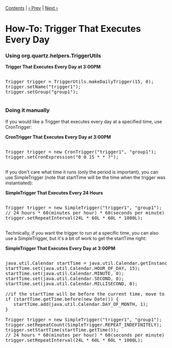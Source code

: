 <div class="secNavPanel"><a href=".">Contents</a> | <a href="NintyMinTrigger">&lsaquo;&nbsp;Prev</a> | <a href="BiDailyTrigger">Next&nbsp;&rsaquo;</a></div>





# How-To: Trigger That Executes Every Day

### Using org.quartz.helpers.TriggerUtils


**Trigger That Executes Every Day at 3:00PM**

<pre>

Trigger trigger = TriggerUtils.makeDailyTrigger(15, 0);
trigger.setName("trigger1");
trigger.setGroup("group1");

</pre>


### Doing it manually

If you would like a Trigger that executes every day at a specified time, use CronTrigger:

**CronTrigger That Executes Every Day at 3:00PM**

<pre>

Trigger trigger = new CronTrigger("trigger1", "group1");
trigger.setCronExpression("0 0 15 * * ?");

</pre>


If you don't care what time it runs (only the period is important), you can use SimpleTrigger (note that startTime will be the time when the trigger was instantiated):

**SimpleTrigger That Executes Every 24 Hours**

<pre>

Trigger trigger = new SimpleTrigger("trigger1", "group1");
// 24 hours * 60(minutes per hour) * 60(seconds per minute) * 1000(milliseconds per second)
trigger.setRepeatInterval(24L * 60L * 60L * 1000L);

</pre>


Technically, if you want the trigger to run at a specific time, you can also use a SimpleTrigger, but it's a bit of work to get the startTime right:

**SimpleTrigger That Executes Every Day at 3:00PM**

<pre>

java.util.Calendar startTime = java.util.Calendar.getInstance();
startTime.set(java.util.Calendar.HOUR_OF_DAY, 15);
startTime.set(java.util.Calendar.MINUTE, 0);
startTime.set(java.util.Calendar.SECOND, 0);
startTime.set(java.util.Calendar.MILLISECOND, 0);

//if the startTime will be before the current time, move to next day
if (startTime.getTime.before(new Date()) {
   startTime.add(java.util.Calendar.DAY_OF_MONTH, 1);
}

Trigger trigger = new SimpleTrigger("trigger1", "group1");
trigger.setRepeatCount(SimpleTrigger.REPEAT_INDEFINITELY);
trigger.setStartTime(startTime.getTime());
// 24 hours * 60(minutes per hour) * 60(seconds per minute) * 1000(milliseconds per second)
trigger.setRepeatInterval(24L * 60L * 60L * 1000L);

</pre>





